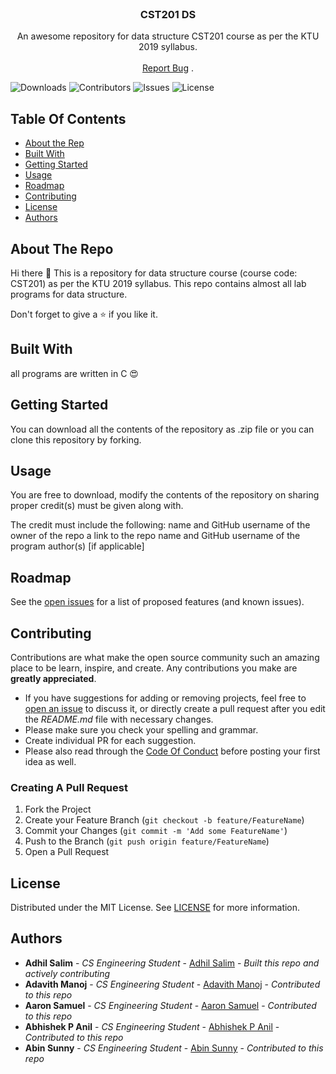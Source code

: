 <br/>
<p align="center">
  <h3 align="center">CST201 DS</h3>

  <p align="center">
    An awesome repository for data structure CST201 course as per the KTU 2019 syllabus.
    <br/>
    <br/>
    <a href="https://github.com/adhilsalim/CST201/issues">Report Bug</a>
    .
  </p>
</p>

![Downloads](https://img.shields.io/github/downloads/adhilsalim/CST201/total) ![Contributors](https://img.shields.io/github/contributors/adhilsalim/CST201?color=dark-green) ![Issues](https://img.shields.io/github/issues/adhilsalim/CST201) ![License](https://img.shields.io/github/license/adhilsalim/CST201) 

## Table Of Contents

* [About the Rep](#about-the-project)
* [Built With](#built-with)
* [Getting Started](#getting-started)
* [Usage](#usage)
* [Roadmap](#roadmap)
* [Contributing](#contributing)
* [License](#license)
* [Authors](#authors)

## About The Repo

Hi there 👋
This is a repository for data structure course (course code: CST201) as per the KTU 2019 syllabus.
This repo contains almost all lab programs for data structure.

Don't forget to give a ⭐ if you like it.

## Built With

all programs are written in C 😍

## Getting Started

You can download all the contents of the repository as .zip file or you can clone this repository by forking.

## Usage

You are free to download, modify the contents of the repository on sharing proper credit(s) must be given along with.

The credit must include the following:
name and GitHub username of the owner of the repo
a link to the repo
name and GitHub username of the program author(s) [if applicable]

## Roadmap

See the [open issues](https://github.com/adhilsalim/CST201/issues) for a list of proposed features (and known issues).

## Contributing

Contributions are what make the open source community such an amazing place to be learn, inspire, and create. Any contributions you make are **greatly appreciated**.
* If you have suggestions for adding or removing projects, feel free to [open an issue](https://github.com/adhilsalim/CST201/issues/new) to discuss it, or directly create a pull request after you edit the *README.md* file with necessary changes.
* Please make sure you check your spelling and grammar.
* Create individual PR for each suggestion.
* Please also read through the [Code Of Conduct](https://github.com/adhilsalim/CST201/blob/main/CODE_OF_CONDUCT.md) before posting your first idea as well.

### Creating A Pull Request

1. Fork the Project
2. Create your Feature Branch 
(`git checkout -b feature/FeatureName`)
3. Commit your Changes 
(`git commit -m 'Add some FeatureName'`)
4. Push to the Branch 
(`git push origin feature/FeatureName`)
5. Open a Pull Request

## License

Distributed under the MIT License. See [LICENSE](https://github.com/adhilsalim/CST201/blob/main/LICENSE.md) for more information.

## Authors

* **Adhil Salim** - *CS Engineering Student* - [Adhil Salim](https://github.com/adhilsalim) - *Built this repo and actively contributing*
* **Adavith Manoj** - *CS Engineering Student* - [Adavith Manoj](https://github.com/Advaith-dev) - *Contributed to this repo*
* **Aaron Samuel** - *CS Engineering Student* - [Aaron Samuel](https://github.com/lionelmessiaaron) - *Contributed to this repo*
* **Abhishek P Anil** - *CS Engineering Student* - [Abhishek P Anil](https://github.com/Abhishek-P-Anil) - *Contributed to this repo*
* **Abin Sunny** - *CS Engineering Student* - [Abin Sunny](https://github.com/mrabinsunny) - *Contributed to this repo*


